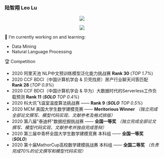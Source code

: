 ### 陆智翔 Leo Lu
<p align="center"> 
 <img src="https://profile-counter.glitch.me/Leo1998-Lu/count.svg"/>
</p>

<p align="center"> 
<a href="https://github.com/Leo1998-Lu">
  <img align="center" src="https://github-readme-stats-teal.vercel.app/api?username=Leo1998-Lu&show_icons=truet&include_all_commits=True&hide=prs,issues"/>
</a>
</p>


🔭 I’m currently working on and learning:
  - Data Mining
  - Natural Language Processing
  
:trophy: Competition
  - 2020 阿里天池 NLP中文预训练模型泛化能力挑战赛 **Rank 30** (*TOP 1.7%*)
  - 2020 CCF BDCI（中国计算机学会 & 贝壳找房）房产行业聊天问答匹配 **Rank 28** (*TOP 0.9%*)
  - 2020 CCF BDCI（中国计算机学会 & 华为）大数据时代的Serverless工作负载预测 **Rank 11** (***SOLO***  *TOP 0.4%*)
  - 2020 科大讯飞温室温度算法挑战赛 —— **Rank 9** (***SOLO***  *TOP 0.5%*)
  - 2020 MCM 美国大学生数学建模竞赛 —— **Meritorious Winner** *（独立完成全部论文撰写、模型代码实现、文献参考及格式排版）*
  - 2020 第八届"泰迪杯"数据挖掘挑战赛 —— **全国一等奖** *（独立完成全部论文撰写、模型代码实现、文献参考并独自完成答辩）*
  - 2020 第三届中青杯全国大学生数学建模竞赛 本科组 —— **全国一等奖** (***SOLO***)
  - 2020 第十届MathorCup高校数学建模挑战赛 本科组 —— **全国二等奖** *（负责完成70%的论文撰写和模型代码实现）*



